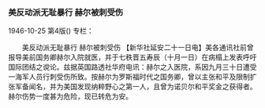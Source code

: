 ### 美反动派无耻暴行  赫尔被刺受伤

1946-10-25
第4版()
专栏：

　　美反动派无耻暴行
    赫尔被刺受伤
    【新华社延安二十一日电】美各通讯社前曾报导美前国务卿赫尔入院就医，并于七秩晋五寿辰（十月一日）在病榻上发表呼吁国际团结之谠论。兹据英国路透社华府电讯：赫尔之入医院，系因九月三十日遭受一海军人员行刺受伤所致。按赫尔为罗斯福时代之国务卿，曾以主张和平及限制扩张军备闻名，并为美国发现纳粹野心之第一人，且曾为诺贝尔和平奖金之获得者。赫尔伤势一度甚为危险，现已转危为安。

